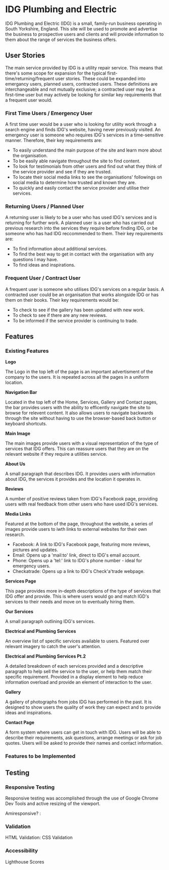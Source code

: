 # IDG Plumbing and Electric

IDG Plumbing and Electric (IDG) is a small, family-run business operating in South Yorkshire, England.
This site will be used to promote and advertise the business to prospective users and clients and will provide information to them about the range of services the business offers.

## User Stories
The main service provided by IDG is a utility repair service. This means that there's some scope for expansion for the typical first-time/returning/frequent user stories. These could be expanded into emergancy users, planned users, contracted users. These definitions are interchangeable and not mutually exclusive; a contracted user may be a first-time user but may actively be looking for similar key requirements that a frequent user would.

### First Time Users / Emergency User

A first time user would be a user who is looking for utility work through a search engine and finds IDG's website, having never previously visited. An emergency user is someone who requires IDG's services in a time-sensitive manner. Therefore, their key requirements are:

* To easily understand the main purpose of the site and learn more about the organisation.
* To be easily able navigate throughout the site to find content.
* To look for testimonials from other users and find out what they think of the service provider and see if they are trusted. 
* To locate their social media links to see the organisations' followings on social media to determine how trusted and known they are.
* To quickly and easily contact the service provider and utilise their services.

### Returning Users / Planned User

A returning user is likely to be a user who has used IDG's services and is returning for further work. A planned user is a user who has carried out previous research into the services they require before finding IDG, or be someone who has had IDG reccommended to them. Their key requirements are:
* To find information about additional services.
* To find the best way to get in contact with the organisation with any questions I may have.
* To find ideas and inspirations.

### Frequent User / Contract User

A frequent user is someone who utilises IDG's services on a regular basis. A contracted user could be an organisation that works alongside IDG or has them on their books. Their key requirements would be:
* To check to see if the gallery has been updated with new work.
* To check to see if there are any new reviews.
* To be informed if the service provider is continuing to trade.

## Features

### Existing Features

**Logo**

The Logo in the top left of the page is an important advertisment of the company to the users. It is repeated across all the pages in a uniform location.

**Navigation Bar**

Located in the top left of the Home, Services, Gallery and Contact pages, the bar provides users with the ability to efficently navigate the site to browse for relevent content. It also allows users to navigate backwards through the site without having to use the browser-based back button or keyboard shortcuts.

**Main Image**

The main images provide users with a visual representation of the type of services that IDG offers. This can reassure users that they are on the relevant website if they require a utilities service.

**About Us**

A small paragraph that describes IDG. It provides users with information about IDG, the services it provides and the location it operates in.

**Reviews**

A number of positive reviews taken from IDG's Facebook page, providing users with real feedback from other users who have used IDG's services.

**Media Links**

Featured at the bottom of the page, throughout the website, a series of images provide users to iwth links to external websites for their own research.
 * Facebook: A link to IDG's Facebook page, featuring more reviews, pictures and updates.
 * Email: Opens up a 'mail:to' link, direct to IDG's email account.
 * Phone: Opens up a 'tel:' link to IDG's phone number - ideal for emergency users.
 * Checkatrade: Opens up a link to IDG's Check'a'trade webpage.

**Services Page**

 This page provides more in-depth descriptions of the type of services that IDG offer and provide. This is where users would go and match IGD's services to their needs and move on to eventually hiring them.

**Our Services**

 A small paragraph outlining IDG's services.

**Electrical and Plumbing Services**

 An overview list of specific services available to users. Featured over relevant imagery to catch the user's attention.

**Electrical and Plumbing Services Pt.2**

 A detailed breakdown of each services provided and a descriptive paragraph to help sell the service to the user, or help them match their specific requirement.
 Provided in a display element to help reduce information overload and provide an element of interaction to the user.

**Gallery**

 A gallery of photographs from jobs IDG has performed in the past. It is designed to show users the quality of work they can expect and to provide ideas and inspirations.

**Contact Page**

 A form system where users can get in touch with IDG. Users will be able to describe their requirements, ask questions, arrange meetings or ask for job quotes.
 Users will be asked to provide their names and contact information.

### Features to be Implemented

## Testing

### Responsive Testing 

Responsive testing was accomplished through the use of Google Chrome Dev Tools and active resizing of the viewport.

Amiresponsive? :

### Validation
 
HTML Validation:
CSS Validation

### Accessibility
 
Lighthouse Scores

